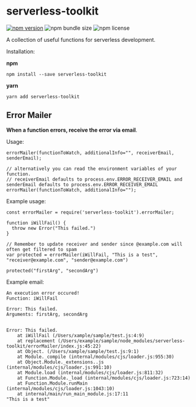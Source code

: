 # serverless-toolkit
[![npm version](https://badge.fury.io/js/serverless-toolkit.svg)](https://badge.fury.io/js/serverless-toolkit) ![npm bundle size](https://img.shields.io/bundlephobia/min/serverless-toolkit) ![npm license](https://img.shields.io/npm/l/serverless-toolkit)

A collection of useful functions for serverless development.

Installation:

**npm**
```
npm install --save serverless-toolkit
```

**yarn**
```
yarn add serverless-toolkit
```

## Error Mailer

**When a function errors, receive the error via email**.

Usage:
```
errorMailer(functionToWatch, additionalInfo="", receiverEmail, senderEmail);

// alternatively you can read the environment variables of your function.
// receiverEmail defaults to process.env.ERROR_RECEIVER_EMAIL and senderEmail defaults to process.env.ERROR_RECEIVER_EMAIL
errorMailer(functionToWatch, additionalInfo="");
```

Example usage:
```
const errorMailer = require('serverless-toolkit').errorMailer;

function iWillFail() {
  throw new Error("This failed.")
}

// Remember to update receiver and sender since @example.com will often get filtered to spam
var protected = errorMailer(iWillFail, "This is a test", "receiver@example.com", "sender@example.com")

protected("firstArg", "secondArg")
```

Example email:
```
An execution error occured!
Function: iWillFail

Error: This failed.
Arguments: firstArg, secondArg


Error: This failed.
    at iWillFail (/Users/xample/sample/test.js:4:9)
    at replacement (/Users/example/sample/node_modules/serverless-toolkit/errorMailer/index.js:45:22)
    at Object. (/Users/xample/sample/test.js:9:1)
    at Module._compile (internal/modules/cjs/loader.js:955:30)
    at Object.Module._extensions..js (internal/modules/cjs/loader.js:991:10)
    at Module.load (internal/modules/cjs/loader.js:811:32)
    at Function.Module._load (internal/modules/cjs/loader.js:723:14)
    at Function.Module.runMain (internal/modules/cjs/loader.js:1043:10)
    at internal/main/run_main_module.js:17:11
"This is a test"
```
